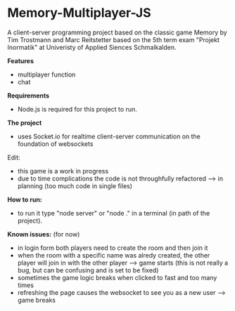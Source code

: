 # Memory-Multiplayer-JS
A client-server programming project based on the classic game Memory by Tim Trostmann and Marc Reitstetter based on the 5th term exam "Projekt Inormatik" at Univeristy of Applied Siences Schmalkalden.

**Features**
- multiplayer function 
- chat

**Requirements**
- Node.js is required for this project to run.

**The project**
- uses Socket.io for realtime client-server communication on the foundation of websockets

Edit: 
- this game is a work in progress
- due to time complications the code is not throughfully refactored --> in planning
  (too much code in single files)

**How to run:**
- to run it type "node server" or "node ." in a terminal (in path of the project).

**Known issues:** (for now)
- in login form both players need to create the room and then join it
- when the room with a specific name was alredy created, the other player will join in with the other player --> game starts
  (this is not really a bug, but can be confusing and is set to be fixed)
- sometimes the game logic breaks when clicked to fast and too many times
- refreshing the page causes the websocket to see you as a new user --> game breaks
